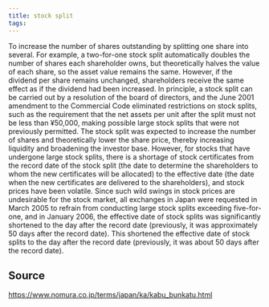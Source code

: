 ```yaml
---
title: stock split
tags: 
---
```


To increase the number of shares outstanding by splitting one share into several. For example, a two-for-one stock split automatically doubles the number of shares each shareholder owns, but theoretically halves the value of each share, so the asset value remains the same. However, if the dividend per share remains unchanged, shareholders receive the same effect as if the dividend had been increased. In principle, a stock split can be carried out by a resolution of the board of directors, and the June 2001 amendment to the Commercial Code eliminated restrictions on stock splits, such as the requirement that the net assets per unit after the split must not be less than ¥50,000, making possible large stock splits that were not previously permitted. The stock split was expected to increase the number of shares and theoretically lower the share price, thereby increasing liquidity and broadening the investor base. However, for stocks that have undergone large stock splits, there is a shortage of stock certificates from the record date of the stock split (the date to determine the shareholders to whom the new certificates will be allocated) to the effective date (the date when the new certificates are delivered to the shareholders), and stock prices have been volatile. Since such wild swings in stock prices are undesirable for the stock market, all exchanges in Japan were requested in March 2005 to refrain from conducting large stock splits exceeding five-for-one, and in January 2006, the effective date of stock splits was significantly shortened to the day after the record date (previously, it was approximately 50 days after the record date). This shortened the effective date of stock splits to the day after the record date (previously, it was about 50 days after the record date).

## Source
https://www.nomura.co.jp/terms/japan/ka/kabu_bunkatu.html